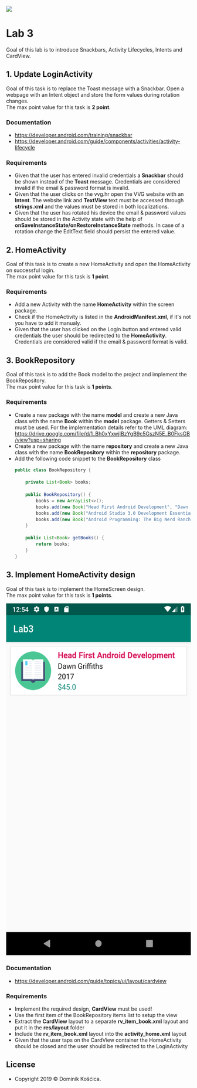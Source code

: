 ![](https://www.medicalcenter.virginia.edu/mobile-device-setup/colorsAndroidlogo.jpg/?s=50)

# Lab 3
Goal of this lab is to introduce Snackbars, Activity Lifecycles, Intents and CardView.

## 1. Update LoginActivity
Goal of this task is to replace the Toast message with a Snackbar. Open a webpage with an Intent object and store the form values during rotation changes.</br>
The max point value for this task is **2 point**.

### Documentation
* https://developer.android.com/training/snackbar
* https://developer.android.com/guide/components/activities/activity-lifecycle

### Requirements
* Given that the user has entered invalid credentials a **Snackbar** should be shown instead of the **Toast** message. Credentials are considered invalid if the email & password format is invalid.
* Given that the user clicks on the vvg.hr open the VVG website with an **Intent**. The website link and **TextView** text must be accessed through **strings.xml** and the values must be stored in both localizations.
* Given that the user has rotated his device the email & password values should be stored in the Activity state with the help of **onSaveInstanceState/onRestoreInstanceState** methods. In case of a rotation change the EditText field should persist the entered value.

## 2. HomeActivity
Goal of this task is to create a new HomeActivity and open the HomeActivity on successful login.</br>
The max point value for this task is **1 point**.

### Requirements
* Add a new Activity with the name **HomeActivity** within the screen package.
* Check if the HomeActivity is listed in the **AndroidManifest.xml**, if it's not you have to add it manualy.
* Given that the user has clicked on the Login button and entered valid credentials the user should be redirected to the **HomeActivity**. Credentials are considered valid if the email & password format is valid.

## 3. BookRepository
Goal of this task is to add the Book model to the project and implement the BookRepository.</br>
The max point value for this task is **1 points**.

### Requirements
* Create a new package with the name **model** and create a new Java class with the name **Book** within the **model** package. Getters & Setters must be used. For the implementation details refer to the UML diagram: https://drive.google.com/file/d/1_Bh0xYxwjIBzYgB9c5GszN5E_B0FksGB/view?usp=sharing
* Create a new package with the name **repository** and create a new Java class with the name **BookRepository** within the **repository** package.
* Add the following code snippet to the **BookRepository** class
    ```java
    public class BookRepository {

        private List<Book> books;

        public BookRepository() {
            books = new ArrayList<>();
            books.add(new Book("Head First Android Development", "Dawn Griffiths ", 2017, 45.0));
            books.add(new Book("Android Studio 3.0 Development Essentials - Android 8 Edition", "Neil Smyth", 2017, 50.0));
            books.add(new Book("Android Programming: The Big Nerd Ranch Guide (3rd Edition)", "Bill Phillips, Chris Stewart, and Kristin Marsicano", 2017, 55.0));
        }

        public List<Book> getBooks() {
            return books;
        }
    }
    ```

## 3. Implement HomeActivity design
Goal of this task is to implement the HomeScreen design.</br>
The max point value for this task is **1 points**.

<img src="HomeScreenDesign.png" width="540" height="960">

### Documentation
* https://developer.android.com/guide/topics/ui/layout/cardview

### Requirements
* Implement the required design, **CardView** must be used!
* Use the first item of the BookRepository items list to setup the view
* Extract the **CardView** layout to a separate **rv_item_book.xml** layout and put it in the **res/layout** folder
* Include the **rv_item_book.xml** layout into the **activity_home.xml** layout
* Given that the user taps on the CardView container the HomeActivity should be closed and the user should be redirected to the LoginActivity


## License
* Copyright 2019 © Dominik Košćica.
